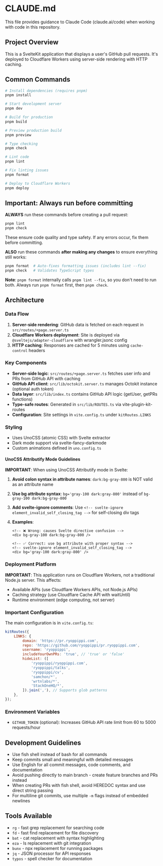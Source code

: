 # CLAUDE.md

This file provides guidance to Claude Code (claude.ai/code) when working with code in this repository.

## Project Overview

This is a SvelteKit application that displays a user's GitHub pull requests. It's deployed to Cloudflare Workers using server-side rendering with HTTP caching.

## Common Commands

```bash
# Install dependencies (requires pnpm)
pnpm install

# Start development server
pnpm dev

# Build for production
pnpm build

# Preview production build
pnpm preview

# Type checking
pnpm check

# Lint code
pnpm lint

# Fix linting issues
pnpm format

# Deploy to Cloudflare Workers
pnpm deploy
```

## Important: Always run before committing

**ALWAYS** run these commands before creating a pull request:

```bash
pnpm lint
pnpm check
```

These ensure code quality and type safety. If any errors occur, fix them before committing.

**ALSO** run these commands **after making any changes** to ensure everything still works:

```bash
pnpm format  # Auto-fixes formatting issues (includes lint --fix)
pnpm check   # Validates TypeScript types
```

**Note**: `pnpm format` internally calls `pnpm lint --fix`, so you don't need to run both. Always run `pnpm format` first, then `pnpm check`.

## Architecture

### Data Flow

1. **Server-side rendering**: GitHub data is fetched on each request in `src/routes/+page.server.ts`
2. **Cloudflare Workers deployment**: Site is deployed via `@sveltejs/adapter-cloudflare` with wrangler.jsonc config
3. **HTTP caching**: Responses are cached for 5 minutes using `cache-control` headers

### Key Components

- **Server-side logic**: `src/routes/+page.server.ts` fetches user info and PRs from GitHub API with caching
- **GitHub API client**: `src/lib/octokit.server.ts` manages Octokit instance (optional auth token)
- **Data layer**: `src/lib/index.ts` contains GitHub API logic (getUser, getPRs functions)
- **Type-safe routes**: Generated in `src/lib/ROUTES.ts` via vite-plugin-kit-routes
- **Configuration**: Site settings in `vite.config.ts` under `kitRoutes.LINKS`

### Styling

- Uses UnoCSS (atomic CSS) with Svelte extractor
- Dark mode support via svelte-fancy-darkmode
- Custom animations defined in `uno.config.ts`

#### UnoCSS Attributify Mode Guidelines

**IMPORTANT**: When using UnoCSS Attributify mode in Svelte:

1. **Avoid colon syntax in attribute names**: `dark:bg-gray-800` is NOT valid as an attribute name
2. **Use bg attribute syntax**: `bg='gray-100 dark:gray-800'` instead of `bg-gray-100 dark:bg-gray-800`
3. **Add svelte-ignore comments**: Use `<!-- svelte-ignore element_invalid_self_closing_tag -->` for self-closing div tags
4. **Examples**:

   ```svelte
   <!-- ❌ Wrong: causes Svelte directive confusion -->
   <div bg-gray-100 dark:bg-gray-800 />

   <!-- ✅ Correct: use bg attribute with proper syntax -->
   <!-- svelte-ignore element_invalid_self_closing_tag -->
   <div bg='gray-100 dark:gray-800' />
   ```

### Deployment Platform

**IMPORTANT**: This application runs on Cloudflare Workers, not a traditional Node.js server. This affects:

- Available APIs (use Cloudflare Workers APIs, not Node.js APIs)
- Caching strategy (use Cloudflare Cache API with waitUntil)
- Runtime environment (edge computing, not server)

### Important Configuration

The main configuration is in `vite.config.ts`:

```javascript
kitRoutes({
	LINKS: {
		domain: 'https://pr.ryoppippi.com',
		repo: 'https://github.com/ryoppippi/pr.ryoppippi.com',
		username: 'ryoppippi',
		includeYourOwnPRs: 'true', // 'true' or 'false'
		hideList: ([
			'ryoppippi/ryoppippi.com',
			'ryoppippi/talks',
			'ryoppippi/cv',
			'samchon/*',
			'wrtnlabs/*',
			'StackOneHQ/*',
		]).join(','), // Supports glob patterns
	},
});
```

### Environment Variables

- `GITHUB_TOKEN` (optional): Increases GitHub API rate limit from 60 to 5000 requests/hour

## Development Guidelines

- Use fish shell instead of bash for all commands
- Keep commits small and meaningful with detailed messages
- Use English for all commit messages, code comments, and documentation
- Avoid pushing directly to main branch - create feature branches and PRs instead
- When creating PRs with fish shell, avoid HEREDOC syntax and use direct string passing
- For multiline git commits, use multiple `-m` flags instead of embedded newlines

## Tools Available

- `rg` - fast grep replacement for searching code
- `fd` - fast find replacement for file discovery
- `bat` - cat replacement with syntax highlighting
- `eza` - ls replacement with git integration
- `bunx` - npx replacement for running packages
- `jq` - JSON processor for API responses
- `typos` - spell checker for documentation
